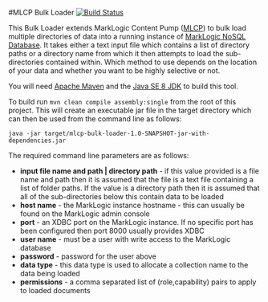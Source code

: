 #MLCP Bulk Loader
[![Build Status](https://travis-ci.org/rwalpole/mlcp-bulk-loader.svg?branch=master)](https://travis-ci.org/rwalpole/mlcp-bulk-loader)

This Bulk Loader extends MarkLogic Content Pump ([MLCP](https://developer.marklogic.com/products/mlcpMLCP)) to bulk load multiple directories of data into a running instance of [MarkLogic NoSQL Database](http://www.marklogic.com/). It takes either a text input file which contains a list of directory paths or a directory name from which it then attempts to load the sub-directories contained within. Which method to use depends on the location of your data and whether you want to be highly selective or not.

You will need [Apache Maven](https://maven.apache.org/) and the [Java SE 8 JDK](http://www.oracle.com/technetwork/java/javase/downloads/index-jsp-138363.html) to build this tool. 

To build run `mvn clean compile assembly:single` from the root of this project. This will create an executable jar file in the target directory which can then be used from the command line as follows:
 
    java -jar target/mlcp-bulk-loader-1.0-SNAPSHOT-jar-with-dependencies.jar

The required command line parameters are as follows:

- **input file name and path | directory path** - if this value provided is a file name and path then it is assumed that the file is a text file containing a list of folder paths. If the value is a directory path then it is assumed that all of the sub-directories below this contain data to be loaded   
- **host name** - the MarkLogic instance hostname - this can usually be found on the MarkLogic admin console
- **port** - an XDBC port on the MarkLogic instance. If no specific port has been configured then port 8000 usually provides XDBC
- **user name** - must be a user with write access to the MarkLogic database
- **password** - password for the user above
- **data type** - this data type is used to allocate a collection name to the data being loaded 
- **permissions** - a comma separated list of (role,capability) pairs to apply to loaded documents